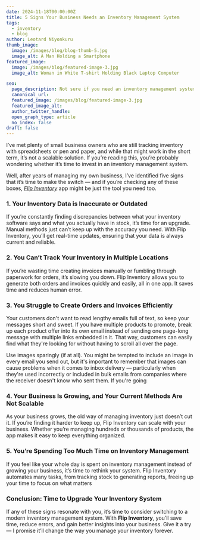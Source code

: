 ```yaml
---
date: 2024-11-18T00:00:00Z
title: 5 Signs Your Business Needs an Inventory Management System
tags:
  - inventory
  - blog
author: Leotard Niyonkuru
thumb_image:
  image: /images/blog/blog-thumb-5.jpg
  image_alt: A Man Holding a Smartphone
featured_image:
  image: /images/blog/featured-image-3.jpg
  image_alt: Woman in White T-shirt Holding Black Laptop Computer

seo:
  page_description: Not sure if you need an inventory management system? Here are 5 signs that show it’s time to upgrade — and Flip Inventory is here to help.
  canonical_url:
  featured_image: /images/blog/featured-image-3.jpg
  featured_image_alt:
  author_twitter_handle:
  open_graph_type: article
  no_index: false
draft: false
---
```


I’ve met plenty of small business owners who are still tracking inventory with spreadsheets or pen and paper, and while that might work in the short term, it’s not a scalable solution. If you’re reading this, you’re probably wondering whether it’s time to invest in an inventory management system.

Well, after years of managing my own business, I’ve identified five signs that it’s time to make the switch — and if you’re checking any of these boxes, [*Flip Inventory*](https://flipinventory.app/) app might be just the tool you need too.

### 1. Your Inventory Data is Inaccurate or Outdated

If you’re constantly finding discrepancies between what your inventory software says and what you actually have in stock, it’s time for an upgrade. Manual methods just can’t keep up with the accuracy you need. With Flip Inventory, you’ll get real-time updates, ensuring that your data is always current and reliable.

### 2. You Can’t Track Your Inventory in Multiple Locations

If you’re wasting time creating invoices manually or fumbling through paperwork for orders, it’s slowing you down. Flip Inventory allows you to generate both orders and invoices quickly and easily, all in one app. It saves time and reduces human error.

### 3. You Struggle to Create Orders and Invoices Efficiently

Your customers don't want to read lengthy emails full of text, so keep your messages short and sweet. If you have multiple products to promote, break up each product offer into its own email instead of sending one page-long message with multiple links embedded in it. That way, customers can easily find what they're looking for without having to scroll all over the page.

Use images sparingly (if at all). You might be tempted to include an image in every email you send out, but it's important to remember that images can cause problems when it comes to inbox delivery — particularly when they're used incorrectly or included in bulk emails from companies where the receiver doesn't know who sent them. If you're going

### 4. Your Business Is Growing, and Your Current Methods Are Not Scalable

As your business grows, the old way of managing inventory just doesn’t cut it. If you’re finding it harder to keep up, Flip Inventory can scale with your business. Whether you’re managing hundreds or thousands of products, the app makes it easy to keep everything organized.

### 5. You’re Spending Too Much Time on Inventory Management

If you feel like your whole day is spent on inventory management instead of growing your business, it’s time to rethink your system. Flip Inventory automates many tasks, from tracking stock to generating reports, freeing up your time to focus on what matters

### Conclusion: Time to Upgrade Your Inventory System

If any of these signs resonate with you, it’s time to consider switching to a modern inventory management system. With **Flip Inventory**, you’ll save time, reduce errors, and gain better insights into your business. Give it a try — I promise it’ll change the way you manage your inventory forever.